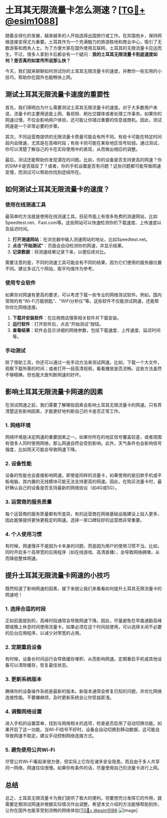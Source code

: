# 土耳其无限流量卡怎么测速？[[TG💪+ @esim1088](https://t.me/s/esim1088)]

随着全球化的发展，越来越多的人开始选择出国旅行或工作。在异国他乡，保持网络连接变得尤为重要。土耳其作为一个充满魅力的旅游胜地和商业中心，吸引了无数游客和商务人士。为了方便大家在国外使用互联网，土耳其的无限流量卡应运而生。不过，很多人拿到卡后都会有一个疑问：**我的土耳其无限流量卡到底速度如何？是否真的如宣传所说那么快？**

今天，我们就来聊聊如何测试你的土耳其无限流量卡的速度，并教你一些实用的小技巧，帮助你在国外也能畅快上网。

## 测试土耳其无限流量卡速度的重要性

首先，我们得明白为什么需要测试土耳其无限流量卡的速度。对于大多数用户来说，流量卡的主要用途是上网、看视频、刷社交媒体或者处理工作事务。如果你的网速过慢，不仅会影响用户体验，还可能让你错过重要的信息或商机。因此，测试网速是一个非常必要的步骤。

其次，不同运营商提供的无限流量卡质量可能会有所不同。有些卡可能在特定时间段内会限速，尤其是在高峰时段；有些卡则可能在某些地区信号较弱。通过测试，你可以清楚了解自己的卡在实际使用中的表现，从而做出相应的调整。

最后，测试还能帮助你发现潜在的问题。比如，你的设备是否支持更高的网速？你的SIM卡是否插反了？或者，你的手机设置是否有问题？这些问题都可能导致网速变慢，而测试可以帮助你找到症结所在。

## 如何测试土耳其无限流量卡的速度？

### 使用在线测速工具

最简单的方法就是使用在线测速工具。目前市面上有很多免费的测速网站，比如Speedtest.net、Fast.com等。这些网站可以快速检测你的下载速度、上传速度以及延迟时间。

1. **打开测速网站**：在浏览器中输入测速网站的地址，比如Speedtest.net。
2. **点击“开始测试”**：页面会自动检测你的网速，并显示结果。
3. **记录数据**：将测速结果记录下来，以便后续对比。

需要注意的是，不同的测速工具可能会有不同的结果，因为它们使用的服务器位置不同。建议多试几个网站，取平均值作为参考。

### 使用专业软件

如果你对网速有更高的要求，可以考虑下载一些专业的网络测试软件。例如，国内常用的有“Wi-Fi万能钥匙”、“WiFi分析仪”等。这些软件不仅能测试网速，还能帮你优化网络连接。

1. **下载并安装软件**：在应用商店搜索相关软件并下载安装。
2. **运行软件**：打开软件后，点击“开始测试”按钮。
3. **查看结果**：软件会显示详细的网络参数，包括下载速度、上传速度、延迟时间等。

### 手动测试

除了借助工具，你还可以通过一些手动方法来测试网速。比如，下载一个大文件，观察下载所需的时间；或者打开一段高清视频，看看播放是否流畅。这些方法虽然不够精确，但也能大致判断网速的好坏。

## 影响土耳其无限流量卡网速的因素

在测试网速之前，我们需要了解哪些因素会影响土耳其无限流量卡的网速。只有弄清楚这些影响因素，才能更好地判断自己的卡是否正常工作。

### 1. 网络环境

网络环境是决定网速的重要因素之一。如果你所在的地区信号覆盖较差，或者周围有很多人同时使用网络，那么网速自然会受到影响。此外，天气条件也会影响信号强度，比如雨天可能会导致网速下降。

### 2. 设备性能

设备的性能也会直接影响网速。即使是同样的流量卡，如果使用的是旧款手机或平板电脑，其内置的无线模块可能无法支持更高的网速。因此，在购买流量卡时，最好确认自己的设备是否支持最新的网络协议（如4G或5G）。

### 3. 运营商的服务质量

每个运营商的服务质量都有所差异。有的运营商在网络基础设施建设上投入更多，因此能够提供更快更稳定的网速。选择一家口碑较好的运营商非常重要。

### 4. 个人使用习惯

有时候，网速慢并不是因为卡本身的问题，而是因为用户的使用习惯不当。比如，同时开启多个高带宽的应用程序（如在线游戏、高清直播），会导致网络拥堵，从而降低整体网速。

## 提升土耳其无限流量卡网速的小技巧

既然知道了影响网速的因素，接下来就让我们来看看如何提升土耳其无限流量卡的网速吧！

### 1. 选择合适的时段

正如前面提到的，高峰时段通常会导致网速下降。因此，尽量避免在早晨通勤高峰期或晚上休息时间使用流量卡。如果必须在这个时间段使用，可以选择关闭不必要的后台应用程序，以减少对带宽的占用。

### 2. 定期重启设备

有时候，设备长时间运行会导致缓存堆积，从而影响网速。定期重启手机或其他设备可以清除缓存，恢复最佳状态。

### 3. 更新系统版本

确保你的设备操作系统是最新的版本。新版本通常会修复已知的问题，并优化网络连接性能。不要嫌麻烦，及时更新系统会让你受益匪浅。

### 4. 调整网络设置

进入手机的设置菜单，找到与网络相关的选项，检查是否启用了自动切换功能。如果开启了这一功能，当Wi-Fi信号不好时，设备会自动切换到移动数据，这可能会导致网速不稳定。建议手动控制网络连接方式。

### 5. 避免使用公共Wi-Fi

尽管公共Wi-Fi看起来很方便，但实际上它存在诸多安全隐患。而且由于多人共享同一网络，网速往往很慢。如果你有条件的话，尽量使用自己的流量卡进行上网。

## 总结

总之，土耳其无限流量卡为我们提供了极大的便利，但要想充分发挥它的作用，就需要定期测试网速并根据实际情况作出调整。希望本文介绍的方法能够帮助到你，让你在国外也能享受到流畅的网络体验[[TG💪+ @esim1088](https://t.me/s/esim1088) ![Image](https://i.postimg.cc/4NQfJmqS/Snipaste-2025-05-13-00-14-12.png)]